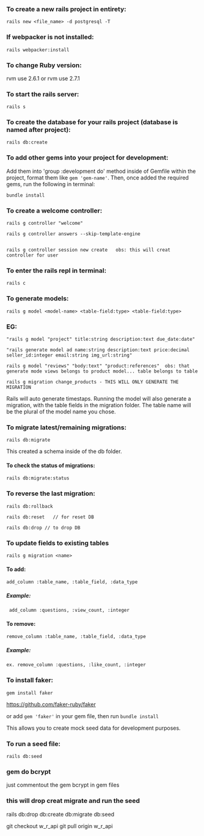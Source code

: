 ### To create a new rails project in entirety:

    rails new <file_name> -d postgresql -T

### If webpacker is not installed:

    rails webpacker:install


### To change Ruby version:

rvm use 2.6.1 or rvm use 2.7.1


### To start the rails server:

    rails s

### To create the database for your rails project (database is named after project):

    rails db:create

### To add other gems into your project for development:

Add them into 'group :development do' method inside of Gemfile within the project,
format them like `gem 'gem-name'`.
Then, once added the required gems, run the following in terminal:

    bundle install

### To create a welcome controller:

    rails g controller "welcome"

    rails g controller answers --skip-template-engine


    rails g controller session new create   obs: this will creat controller for user


### To enter the rails repl in terminal:

    rails c

### To generate models:

    rails g model <model-name> <table-field:type> <table-field:type>
### EG:
    "rails g model "project" title:string description:text due_date:date"

    "rails generate model ad name:string description:text price:decimal seller_id:integer email:string img_url:string"

    rails g model "reviews" "body:text" "product:references"  obs: that generate mode views belongs to product model... table belongs to table

    rails g migration change_products - THIS WILL ONLY GENERATE THE MIGRATION

Rails will auto generate timestaps.
Running the model will also generate a migration, with the table fields in the migration folder.
The table name will be the plural of the model name you chose.

### To migrate latest/remaining migrations:

    rails db:migrate

This created a schema inside of the db folder.

#### To check the status of migrations:

    rails db:migrate:status

### To reverse the last migration:

    rails db:rollback

    rails db:reset   // for reset DB

    rails db:drop // to drop DB

### To update fields to existing tables

    rails g migration <name>

#### To add:

    add_column :table_name, :table_field, :data_type

##### Example:

     add_column :questions, :view_count, :integer

#### To remove:

    remove_column :table_name, :table_field, :data_type

##### Example:

    ex. remove_column :questions, :like_count, :integer

### To install faker:

    gem install faker

https://github.com/faker-ruby/faker




or add `gem 'faker'` in your gem file, then run `bundle install`

This allows you to create mock seed data for development purposes.

### To run a seed file:

    rails db:seed



### gem do bcrypt
just commentout the gem bcrypt in gem files

### this will drop creat migrate and run the seed
rails db:drop db:create db:migrate db:seed


git checkout w_r_api
git pull origin w_r_api